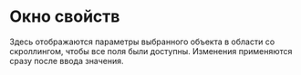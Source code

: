 # Окно свойств

Здесь отображаются параметры выбранного объекта в области со
скроллингом, чтобы все поля были доступны. Изменения применяются
сразу после ввода значения.
